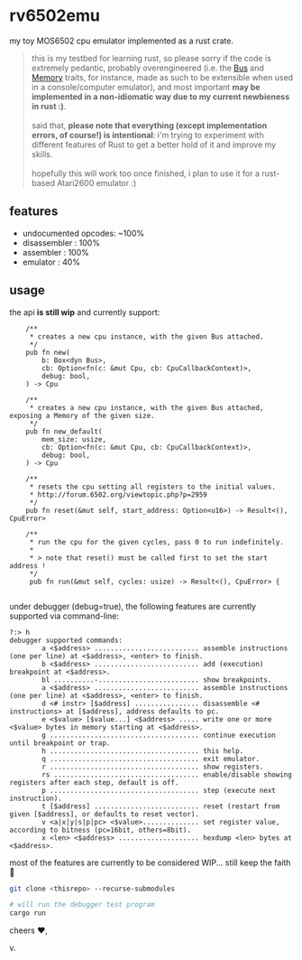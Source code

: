 # rv6502emu

my toy MOS6502 cpu emulator implemented as a rust crate.

> this is my testbed for learning rust, so please sorry if the code is extremely pedantic, probably overengineered (i.e. the [Bus](./src/bus.rs) and [Memory](./src/memory.rs) traits, for instance, made as such to be extensible when used in a console/computer emulator), and most important **may be implemented in a non-idiomatic way due to my current newbieness in rust :)**.<br><br>
said that, **please note that everything (except implementation errors, of course!) is intentional**: i'm trying to experiment with different features of Rust to get a better hold of it and improve my skills.<br><br>
hopefully this will work too once finished, i plan to use it for a rust-based Atari2600 emulator :)

## features

- undocumented opcodes: ~100%
- disassembler : 100%
- assembler : 100%
- emulator : 40%

## usage

the api **is still wip** and currently support:

~~~
    /**
     * creates a new cpu instance, with the given Bus attached.
     */
    pub fn new(
        b: Box<dyn Bus>,
        cb: Option<fn(c: &mut Cpu, cb: CpuCallbackContext)>,
        debug: bool,
    ) -> Cpu

    /**
     * creates a new cpu instance, with the given Bus attached, exposing a Memory of the given size.
     */
    pub fn new_default(
        mem_size: usize,
        cb: Option<fn(c: &mut Cpu, cb: CpuCallbackContext)>,
        debug: bool,
    ) -> Cpu

    /**
     * resets the cpu setting all registers to the initial values.
     * http://forum.6502.org/viewtopic.php?p=2959
     */
    pub fn reset(&mut self, start_address: Option<u16>) -> Result<(), CpuError>

    /**
     * run the cpu for the given cycles, pass 0 to run indefinitely.
     *
     * > note that reset() must be called first to set the start address !
     */
     pub fn run(&mut self, cycles: usize) -> Result<(), CpuError> {
    
~~~

under debugger (debug=true), the following features are currently supported via command-line:

~~~
?:> h
debugger supported commands: 
        a <$address> .......................... assemble instructions (one per line) at <$address>, <enter> to finish.
        b <$address> .......................... add (execution) breakpoint at <$address>.
        bl ..........-......................... show breakpoints.
        a <$address> .......................... assemble instructions (one per line) at <$address>, <enter> to finish.
        d <# instr> [$address] ................ disassemble <# instructions> at [$address], address defaults to pc.
        e <$value> [$value...] <$address> ..... write one or more <$value> bytes in memory starting at <$address>.
        g ..................................... continue execution until breakpoint or trap.
        h ..................................... this help.
        q ..................................... exit emulator.
        r ..................................... show registers.
        rs .................................... enable/disable showing registers after each step, default is off.
        p ..................................... step (execute next instruction).
        t [$address] .......................... reset (restart from given [$address], or defaults to reset vector).
        v <a|x|y|s|p|pc> <$value>.............. set register value, according to bitness (pc=16bit, others=8bit).
        x <len> <$address> .................... hexdump <len> bytes at <$address>.
~~~

most of the features are currently to be considered WIP... still keep the faith :love_you_gesture:

~~~bash
git clone <thisrepo> --recurse-submodules

# will run the debugger test program
cargo run
~~~

cheers :heart:,

v.

